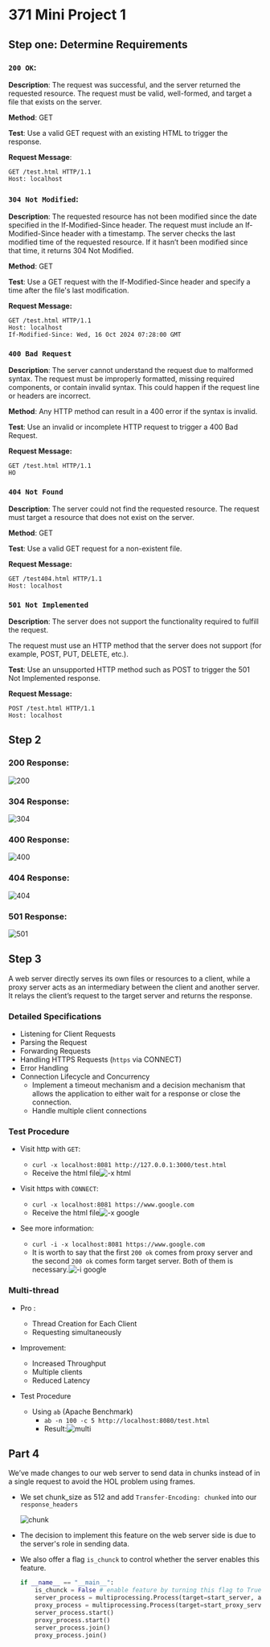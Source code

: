 # 371 Mini Project 1

## **Step one: Determine Requirements**

### `200 OK`:

**Description**: The request was successful, and the server returned the requested resource. The request must be valid, well-formed, and target a file that exists on the server.

**Method**: GET

**Test**: Use a valid GET request with an existing HTML to trigger the response.

**Request Message**:

``` http
GET /test.html HTTP/1.1
Host: localhost
```



### `304 Not Modified`:

**Description**: The requested resource has not been modified since the date specified in the If-Modified-Since header. The request must include an If-Modified-Since header with a timestamp. The server checks the last modified time of the requested resource. If it hasn’t been modified since that time, it returns 304 Not Modified.

**Method**: GET

**Test**: Use a GET request with the If-Modified-Since header and specify a time after the file's last modification.

**Request Message:**

```http
GET /test.html HTTP/1.1
Host: localhost
If-Modified-Since: Wed, 16 Oct 2024 07:28:00 GMT
```















### `400 Bad Request`

**Description**: The server cannot understand the request due to malformed syntax. The request must be improperly formatted, missing required components, or contain invalid syntax. This could happen if the request line or headers are incorrect.

**Method**: Any HTTP method can result in a 400 error if the syntax is invalid.

**Test**: Use an invalid or incomplete HTTP request to trigger a 400 Bad Request.

**Request Message:**

```http
GET /test.html HTTP/1.1
HO
```

 

### `404 Not Found`

**Description**: The server could not find the requested resource. The request must target a resource that does not exist on the server.

**Method**: GET

**Test**: Use a valid GET request for a non-existent file.

**Request Message:**

``` http
GET /test404.html HTTP/1.1
Host: localhost
```



### `501 Not Implemented`

**Description**: The server does not support the functionality required to fulfill the request.

The request must use an HTTP method that the server does not support (for example, POST, PUT, DELETE, etc.).

**Test**: Use an unsupported HTTP method such as POST to trigger the 501 Not Implemented response.

**Request Message:**

``` http
POST /test.html HTTP/1.1
Host: localhost
```





## Step 2

### 200 Response:

![200](src.png)

### 304 Response:

![304](src.png)

### 400 Response:

![400](src.png)

### 404 Response:

![404](src.png)

### 501 Response:

![501](src.png)



## Step 3

A web server directly serves its own files or resources to a client, while a proxy server acts as an intermediary between the client and another server. It relays the client’s request to the target server and returns the response.

### Detailed Specifications

* Listening for Client Requests
* Parsing the Request
* Forwarding Requests
* Handling HTTPS Requests (`https` via CONNECT)
* Error Handling
* Connection Lifecycle and Concurrency
  * Implement a timeout mechanism and a decision mechanism that allows the application to either wait for a response or close the connection.
  * Handle multiple client connections



### Test Procedure

* Visit http with `GET`:
  * `curl -x localhost:8081 http://127.0.0.1:3000/test.html  `
  * Receive the html file![-x html](src.png)
  
  
  
* Visit https with `CONNECT`:
  
  * `curl -x localhost:8081 https://www.google.com `
  * Receive the html file![-x google](src.png)
  
* See more information:
  * `curl -i -x localhost:8081 https://www.google.com`
  * It is worth to say that the first `200 ok` comes from proxy server and the second `200 ok` comes form target server. Both of them is necessary.![-i google](src.png)

### Multi-thread

* Pro :
  * Thread Creation for Each Client
  * Requesting simultaneously

* Improvement:
  * Increased Throughput
  * Multiple clients
  * Reduced Latency
* Test Procedure
  * Using `ab` (Apache Benchmark)
    * `ab -n 100 -c 5 http://localhost:8080/test.html`
    * Result:![multi](src.png)

## Part 4

We’ve made changes to our web server to send data in chunks instead of in a single request to avoid the HOL problem using frames.

* We set chunk_size as 512 and add `Transfer-Encoding: chunked` into our `response_headers`

  ![chunk](src0.png)

* The decision to implement this feature on the web server side is due to the server's role in sending data.

* We also offer a flag `is_chunck` to control whether the server enables this feature.

  ```python
  if __name__ == "__main__":
      is_chunck = False # enable feature by turning this flag to True
      server_process = multiprocessing.Process(target=start_server, args=('localhost', 8080, is_chunck))
      proxy_process = multiprocessing.Process(target=start_proxy_server, args=('localhost', 8081))
      server_process.start()
      proxy_process.start()  
      server_process.join()
      proxy_process.join()
  ```

